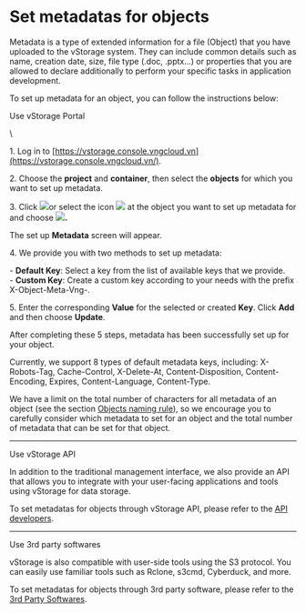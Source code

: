 # Set metadatas for objects

Metadata is a type of extended information for a file (Object) that you have uploaded to the vStorage system. They can include common details such as name, creation date, size, file type (.doc, .pptx...) or properties that you are allowed to declare additionally to perform your specific tasks in application development.

To set up metadata for an object, you can follow the instructions below:

&#x20;Use vStorage Portal

\


1\. Log in to [https://vstorage.console.vngcloud.vn](https://vstorage.console.vngcloud.vn/).

2\. Choose the **project** and **container**, then select the **objects** for which you want to set up metadata.

3\. Click ![](https://docs.vngcloud.vn/download/thumbnails/67994253/image2023-3-6\_11-0-2.png?version=1\&modificationDate=1701073582000\&api=v2)or select the icon ![](https://docs.vngcloud.vn/download/thumbnails/67994253/image2023-2-6\_10-20-54.png?version=1\&modificationDate=1701073582000\&api=v2) at the object you want to set up metadata for and choose ![](https://docs.vngcloud.vn/download/thumbnails/67994253/image2023-3-6\_11-0-24.png?version=1\&modificationDate=1701073582000\&api=v2)**.**

The set up **Metadata** screen will appear.

4\. We provide you with two methods to set up metadata:

\- **Default Key**: Select a key from the list of available keys that we provide.\
\- **Custom Key**: Create a custom key according to your needs with the prefix X-Object-Meta-Vng-.

5\. Enter the corresponding **Value** for the selected or created **Key**. Click **Add** and then choose **Update**.

After completing these 5 steps, metadata has been successfully set up for your object.

Currently, we support 8 types of default metadata keys, including: X-Robots-Tag, Cache-Control, X-Delete-At, Content-Disposition, Content-Encoding, Expires, Content-Language, Content-Type.

We have a limit on the total number of characters for all metadata of an object (see the section [Objects naming rule](https://docs.vngcloud.vn/display/VSEN/Objects+naming+rule)), so we encourage you to carefully consider which metadata to set for an object and the total number of metadata that can be set for that object.

***

&#x20;Use vStorage API

In addition to the traditional management interface, we also provide an API that allows you to integrate with your user-facing applications and tools using vStorage for data storage.

To set metadatas for objects through vStorage API, please refer to the [API developers](https://docs.vngcloud.vn/display/VSEN/API+developers).

***

&#x20;Use 3rd party softwares

vStorage is also compatible with user-side tools using the S3 protocol. You can easily use familiar tools such as Rclone, s3cmd, Cyberduck, and more.

To set metadatas for objects through 3rd party software, please refer to the [3rd Party Softwares](https://docs.vngcloud.vn/display/VSEN/3rd+Party+Softwares).
